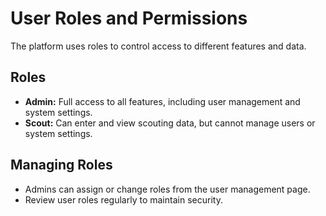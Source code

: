 # User Roles and Permissions

The platform uses roles to control access to different features and data.

## Roles
- **Admin:** Full access to all features, including user management and system settings.
- **Scout:** Can enter and view scouting data, but cannot manage users or system settings.

## Managing Roles
- Admins can assign or change roles from the user management page.
- Review user roles regularly to maintain security. 